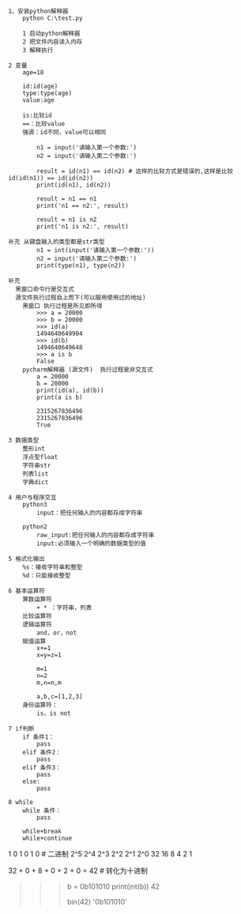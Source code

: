     1、安装python解释器
        python C:\test.py

        1 启动python解释器
        2 把文件内容读入内存
        3 解释执行
        
    2 变量
        age=18

        id:id(age)
        type:type(age)
        value:age

        is:比较id
        ==：比较value
        强调：id不同，value可以相同

            n1 = input('请输入第一个参数:')
            n2 = input('请输入第二个参数:')

            result = id(n1) == id(n2) # 这样的比较方式是错误的,这样是比较id(id(n1)) == id(id(n2))
            print(id(n1), id(n2))
            
            result = n1 == n1
            print('n1 == n2:', result)
            
            result = n1 is n2
            print('n1 is n2:', result)
            
    补充 从键盘输入的类型都是str类型
            n1 = int(input('请输入第一个参数:'))
            n2 = input('请输入第二个参数:')
            print(type(n1), type(n2))
 
    补充 
      黑窗口命令行是交互式
      源文件执行过程自上而下(可以服用使用过的地址)
        黑窗口 执行过程是所见即所得
            >>> a = 20000
            >>> b = 20000
            >>> id(a)
            1494640649904
            >>> id(b)
            1494640649648
            >>> a is b
            False 
        pycharm解释器 (源文件)  执行过程是非交互式
            a = 20000
            b = 20000
            print(id(a), id(b))
            print(a is b)

            2315267836496
            2315267836496
            True
 
    3 数据类型
        整形int
        浮点型float
        字符串str
        列表list
        字典dict

    4 用户与程序交互
        python3
            input：把任何输入的内容都存成字符串

        python2
            raw_input:把任何输入的内容都存成字符串
            input:必须输入一个明确的数据类型的值

    5 格式化输出
        %s：接收字符串和整型
        %d：只能接收整型

    6 基本运算符
        算数运算符
            + * ：字符串，列表
        比较运算符
        逻辑运算符
            and，or，not
        赋值运算
            x+=1
            x=y=z=1

            m=1
            n=2
            m,n=n,m

            a,b,c=[1,2,3]
        身份运算符：
            is，is not

    7 if判断
        if 条件1：
            pass
        elif 条件2：
            pass
        elif 条件3：
            pass
        else:
            pass

    8 while
        while 条件：
            pass

        while+break
        while+continue


1     0     1     0     1     0        # 二进制
2^5   2^4   2^3   2^2   2^1   2^0
32    16    8     4     2     1   

32 +  0  +  8  +  0  +  2  +  0 = 42   # 转化为十进制


>>> b = 0b101010
>>> print(int(b))
42
>>>
>>> bin(42)
'0b101010'


